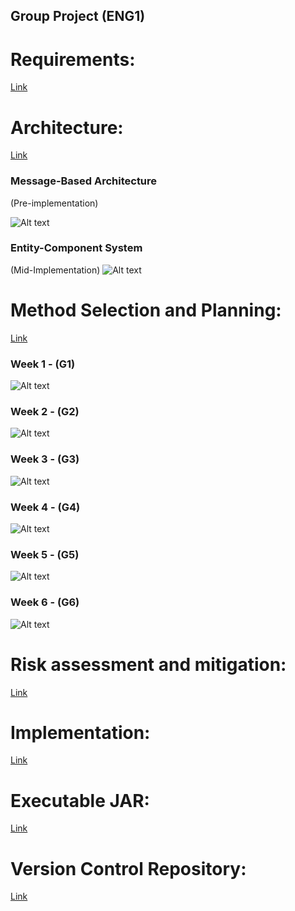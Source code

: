 ## Group Project (ENG1)

# Requirements:
[Link](Req1.pdf)

# Architecture:
[Link](Arch1.pdf)

### Message-Based Architecture

(Pre-implementation)

![Alt text](https://www.plantuml.com/plantuml/img/TP51Yy9038Nl_HKvB_W7Ud9TK0GLqUFY8Svaw-0qaPaCkoB-TsjRtLhr5ZxotWilncECiFHuf73A03xWKCyBB2c7jGR7HGVdxMe7pSIWEk7Ezc2GdRFCrDPJFYG5-bDY-nYqf-DOmYy6cyDMnD_W2Ct-cSxeHn_9oXMxV_G-yqkyTvQQK2iIEZP5aCJsfSaS7QzD8E966Uiv1yVwlUdjJggsxdbz8MhLopOfnMj5gF59FcMbWERQOcmqhYKlBuFFP9sqtqBTzPiVLcUKoLy0)

### Entity-Component System

(Mid-Implementation)
![Alt text](https://www.plantuml.com/plantuml/img/lPDRJy8m583VzolwRC8_C4GbQ8Xo2HZVItTW3Rtbj5CMut-twzZM3IKae2yzxUavNy-jJ51hoLXjdwY4puIGc_B05H08mci6W-GhILXj6Exs3bJQyvj8cJkw5d2FI8lRiNBS5Ql2Ef13KadRaYRAvAxInZXFFq4R-gYyv121fleTf5TVWxKGj02y1gcwQHXHjfU1kjbUnegp_P4qqj9evJbsI5Ypx_MmCOeALZvJ4RdNxw1O85WBQR_IftqtGbD7P9snWGv0Mv-TLkSWzj6-Q17EU-G8fmclbL5jt7g_WT3CcvqNG3IlbAifgBpvREKF8bk_LEzn0UcK6YAf2OevkanlaPgCiv6tGafO4D6jLbJKZaiV0o0WmSEcqwrdAEplKrbsQpQVZSE1PHH3zHyrVb1Ckye7odR7sYNVPgwhUe6DwurC9uZZAVp3ADhXMp44K3_sx3zwKjgj37BdKt0i8-joFRmUFga9PIaBbznv9vcBRm00)

# Method Selection and Planning:
[Link](URL)

### Week 1 - (G1)
![Alt text](https://www.plantuml.com/plantuml/img/jLVBSXen4Bpp5ND9-UGoBuV49nDUSO8ViN4vASe7iGoWM4X4qjh6bFyzUYoi5cF72vKRBD3TqzCp4iTA4wd7X6jTk93YDqOQt2C5vMAvkbyixvUgXRsPf5ohY3241yGxDY_iJUWGGQ8IiOmGHaBeWNWi5FgN-2Uc4gTeVW0jHYEgYQQ2tm8ZoZogr618vWe87m9L40ac99gN77gjnjUpy-vvvzT1spnJkYCHkKMyf_W0hKUgDELZw90fgbiG71QjUvHpmV4v0NyLk_uKIyp0wWbow3TYfSKK9PmYEl0ViVc6aVk_23R3bYni3jIc92CDryhWXdvxy2wAeyFYXoqa9xZjc4VM0y8owB1e4awV7FOjJCXiXjpWwWr5xYb0FbpYdGc-_ofcYp6AEJ2z0G46NC-6HAyIuU1AjdndX7_bXPTIKpxcC2MZzuHhAOQng-MWAQBOIV2qpvRnsPEjLRD9Rr9GeN-AUYA6Jim58voxc6mzBS8CQPqn4RcnKq7OrYLj6gkComs9HYdS31GqAHbBCiqcRD6DxuWwggQ-bdFFXwTeKwcqaM3s43GcPl-aH9MDH8TvYRph8KKmBjMKev9ob79NqqCoXNDfzYbLoTPRKdnESIivmdSbHlg1I8GM7rEEA6shV61Ku8gZ-6WfiatULFKgTvTKtK5TALJA1TCAEgMQZdTSs4bFr-5xP62YcOmABBuZCf8Zav1jf4DtaDvZ1-VtNh84FWMThERjf8C_9PoC_T2Qmp4oXOHSvO2h5d2LtizLwDTbDA7Q7BlcenqTjuO5S6RJ9aEhbehT_2o-2MG-veilaWmPpjsxjzTlS32kBMA5n9A-8B_IysnltcJVTgnFfZFcElGE0OVl493t96u8Ay3aCMmaB0-6aDr692NVo5tBavnLvJjVhtm7xT4ctCH14--HYPaFFYDw9AGDaHM_4fxio_o7IfSEEisVq8kra9Gm1NKZjIS4MzsEWhNc_Ag5VWMJLiwzdq-uMMyc6klUfQnsXoRNXV8EnrgRsflEkfaXKUtVvHNpnE461yhaR-UjlSAnKlrLPilHI1RrIy1CaTNjhBsA1rEgpKL7yB6oVqMQoAYvwDW3GUqa_jX4rVqX-Wi0)
### Week 2 - (G2)
![Alt text](https://www.plantuml.com/plantuml/img/fLTTKnen57tdLzoNZa-Ei62fFadvgYseLHpRONm8knT83GbDiYeo_lScsGMoY9Q5DrZWd7FlFVSad2bDf1uHhdNXIee_66fmZnG4nQ1oM0mEIvN2mLHIhbL86C8JuWER5Gx6D4AGg4GiGuIX47eWdWk5_ZN-ZQd42PeVG9FHa6gYgU3tm8WoZyfLYCXC0U4HK0MXO4AYUScXrwn_kxZiNBP_7xNCCwNR4f5Rn4UAJz1yfafJFe8scQ2w1y5Xtdn4EHCSNrFmp-zXrrvYYHbOFKOE_Ngij9YWX2wY0_yPcsyOkUyGdEnBi1csP65pe3Oa6MguLGRNxtS2ta5nUbpyjC2kRYyvnMt5FBGz82o33lC6uVJ5OT_3c4odo0sktb3aWGBaqGBlGl33Tp6RZ57CWPaqmCE0ssb4zD8H3gvaotUDI5ubmakhfkGmIjRHvrnB4SMkbgE626Cd8Q5zjOol2TbQDPlqfWKL-btKOn4vCLUCSEviilEs2BEaDSP4wDPEUMPRbxHfhJ9ThaiqIk5keA11oKYIITPXyqxyGDHfPTNNl4PE6LfKAcqKc1Y2-jZ4pugdl97dEEyU9attARnjgQmuobujGLwI7f89N4eJfrIbeRUWE5dXbdDuxqOCzHEH24q-eXnHsaabVb5ULnp5PqkHdV6cgfUskwRg0MfAeLBEbrPGbsewsZElqvckm_V8m3WptHIO_q1a98Sb8Jj8X-uWanuxk2JsqWpuuasoadUI3hvBE1abEslEnj0KudC57bVLuofjprNersGufjgSkkQZFJjk6-R1cQ1DTrOj5BlzcNyNo1ARpxzA4Z6SkNSVfwztBgxbi49YIT-Gt-XPTZOVik-wrkUJANCJsaB0yHO2SkUNi0AC7_r1mk9SyDcjHLRa6xchUPoph7plsrKoGNko2RTnqC17P6AQ69yHFHJIciYANmfFypB_cTAXWtRZ5_HYBIGbJ47DIEq9mPQN8o_MNB-gVh-yJGjov_CvD_5chB7UknMhpT3qjX1uJ7c9MjHUTDQRwHDL_rzUCOyTxd2WZF_sJkqbZfMQt6HsN8qqgDy2PegixDRQctWmeThSSmGVAVjFf86CcdkEFH3KNkBFZ5NT_w5_)
### Week 3 - (G3)
![Alt text](https://www.plantuml.com/plantuml/img/fLTDKo8n4BtpA_govScIBqKzoVArxeAwYkLkKHx2J0DPGy8c6HGf__iccG4oY2u3DnZWlTVThr_2XT94wY7XMkTkfFY3WGRtI44nNomVvek7XNBkO28froeW3E4PyOdDSWSZ6Y98L2AI0S902DqNBxbSxnR_HbJY6CqFeC5eG3NHLF17O4IPHwKAX6IcWF0Gg890C27HlEJGRTI-NLsthrk_ZvhccT8jYSWjufJYCpHUgDAK3w55ngWUGN2ODwOePuBZMm9-yX5szJMIc8BL8-JGgqLAYp5Aw20wy9-H-OQH-m71sRu4cs4B5ZO3QbsIWOPxPN3zViVWRHJdn_al2-pAzf8Jt6R40zi3mbBeCAyJJbyTzYECo6I2tE3g3KKUA40UBl2k13_y4BF16CKCc743F0ouduH4BntXu0gsVDU8-5KilB1gIWQZf1rzoRKKOUHgEQgB878IOjeto_WMawrLiqblKb2krq4z4g4JSyC8vyucEs-BC4jQPKm4RksKPxPrIPlMAjNbcaIZ51xw2kgK32KPfnqsRqTFH9sNLttDQkI4eKcbqaQ1YI6eZKpyh7XA6tcEi-vXt7IVmjkMyegZvDLIp4hIHJA6QsdYbAeaz1OKPolSKWRltOc1VYOIeS67b2DAEwdOByhhYgCuiHJf6M-gUccxMwgUeAeKAkLyQGLrgAR3FVCwcUawV9VqZJEJJO7v3qH6CbWIqeDqw0uoxh63YsCloO1JRvBbh9Dqy1t2oJ3UMNCs1gOGdwleSLKyhiBsNBbULGOZgisfQpxQi-EsOHwS2TfaPzL2iTkV-NU1BBRv_Aia8SEPU_Tv-dhdubeEAoIMz1tvdPwbP_Cf-wvhVJcUC3UXBGGSRo4WStu9Ay3uqHyaBCu5dzrQP4M-aRkInJdBolU-NSKJj2URS1i7TPmY4vFO-8peWP3MH5RyKdYIbzdFb3Rjj-g_e1jf8IbX2gf6QbS8jhmSUR7c-bNn--Llscbcjt0JRyOQwxrRiTeCJMuBnJrisQJsehFUJ9-eyj_oYlaiTdZ0lZB-spkrbpXMQdoJsN4rag1-3vWgihnRQ--Y_fXgSyyHVAZiFv4wCchkEVP0K7k9lp1MTV-7_W40)
### Week 4 - (G4)
![Alt text](https://www.plantuml.com/plantuml/img/fLTTKnen57tdLzoNZa-EW7pKFaa5gIrKgtHiX_4Xx5uWDPlG98iYmtzlabqWYsXPU5jMEUVaddDlBkTA4wb7X6jTk97Y3mOQt2i5vMAvSbmi7vSgXQE9f5ohW3249yH7DYiSZMc88569M0O8Go7qG3mN2lrR_1jJYH6QBq2BqO1gegdW3y28CgzEwn2IcGB2Gw0A0i64HFF8eTUw-FBzkdFT_droQTuftPQ8t29EAJv1wvagJVa8sYH2zG22mxmrHJaJ71SfUEqjxCPBB343gyV8eNyHAoqYbD15TE0_OlCVHkuR16U74co7BLdO7AXDIOOQ_58dk1qKdoh53ujvYp6AoMEJSFhY7fSEv3s3nmC_9o7Hg_8xbfA5TjJ9Kq9OMXDMToVCnkUAQod2EB26d3H543i92Ut2CgQdMpp0c4mco0s9tgxtI07oqEIpYteiGYVcXX7EdITxHrEOZcWm9WANSUKvkobfMuPJKMbI91gbS3zGqAHa94cqzhHgZUp4ZqJvHkPDJSfmIQNIHe7fURWOcrvVyvnkvQdc3KnIT9zYCvy9nwbtbd9UaXwI2AwbcLrKfHDcIN6sJutwTsAeduX4QF4HvOZI6fN4HNb5SGmrov2rUDkXLwcxfUeH6agXKYwMLb2NQZewS3Qcbcx2zyZ013Dj59X_GsGaHo8XwwD3Tv19YHsSo-Ho1DIyWbToZnSBtoMSZ9AMDVTGO0xYSvKzhgh7LTgTgz1lo61CjRdXp9yEhBWjc0T7sB9brLAnQv_vLu4iIVdyioGXmvdxb7NYdJieCo1kKI6nfA_8x_GiwysxxFjszLKqOSwX7GHKTn2GUtm9Ay3aqJSIbjU2prwtRReYtyfTpvESrSaFtcGI1-t59bp7GHEdoCGa2JuZUYYa3P4LlnAUZilyLqg73jhDNz2BjP2KC0KD8xKd15ij8jvOS_Mg-_MgU_Nwc3ijt8mt4utDsgrPQ-ljf7n0B2yfDpIRnVI9wlyzNhcO9mxtE50cVmTFxHMEbPeiCdksHZgeNmDcreNAVgMzYmSHrMRD4NoaxDRVH4RDccCl17MG-7CJLVVRuny0)
### Week 5 - (G5)
![Alt text](https://www.plantuml.com/plantuml/img/fLTDKnf14BtpA_gIycG9219paWWI4un6IPaKvM7ORM3YC4DcPbMa-E-PZsMPHJGkt9PLtdlJxtLFSw8qaNf4kDQbAod-OAJ1lL9GBLTh--NgVgLMsfjAohMA24DuHBndizBUcCO84fL8P8Gm548Fn5EfrB_6lmcLE47p1MWp6b5DD1Ny3XXHvjLX0s8oKq1u35H199YGQ1uvzDgdNxvVTYyxlm_Ep3kbEnAHMyG7Ye_GVg9AKpw23fcWkWF1OTv-G3aJ71Sf-D5hsCtdH68ELe-HG_yqKLfCKC85eWF_aPZ_C79V8JZUbM0pRCN25a1jIJBK49RQutPHVAgLFopcRSOe-iSMuVJPFIuTA7g6W0T-JcEYi_8xbeg5TjJ-oHDMjYBCn-USQodY9BA67BH4b3W9ddPX6TFJBUvWJAPJv8P4RzQxfm1vRF9vWNeiOYVcYX7EdITRHrEOZcWo9YANSHKukovfKuPJKMbI91gbS3jGqA9a9CbavMdT6jbDxeaAZIoQcfJXZ4gbZGBJyt0wDhs-uZdSo5Cl6XXVz91YFP-Uup0uIxKeoOqOwaSY4TfyH3cYj7Nrxgx8ZZUJlRjm_HwI2LnACo6fSXvdi91tUDEPiz1TKtKFJQLGAPTAItr1DHtjE1fJHzVXUsHWSfds2So_8J9I892Gjz6XEqXVLmVd8hcS04T1QMk5fuk5lo2SZ7p7ccieCWS9kQe1Ltt5LM3Qb_fD6OsfDlUR-TEE1RVr2k08MpQiMWfspJF_Af3vsCq_In8pdBbFUIFUk85ou-4Q5H9B-eByHi_orhp9lcrFdq-cp1dq3W7rTmWeFBo45M3Y61e9oqiXP6_Odi_8Dt8tYYGdE_dEUuntq5vhmZKSjF01cPZwt3EYXqBQ45dncV1qVXM_KBfqq6dzWbwYXQI4AMWQgJqXMBQ6h2QzhrSZh5SZgDV7mcdXPhgPQApNRiLwjDfDgW5JkIZJ6UM6PxsQ8LFZ_-Uh5Cd3BGwK2U3EKpl3iLBz7hDbRwI3-YLWRbkeRLVQcsGmeTfiEOAFb5twMyYesNBiXQ1s4dzYikf-Ulm3)
### Week 6 - (G6)
![Alt text]()

# Risk assessment and mitigation:
[Link](URL)

# Implementation:
[Link](URL)

# Executable JAR:
[Link](URL)

# Version Control Repository:
[Link](https://github.com/danizhajizada/team14-main)
